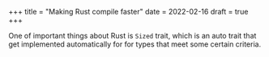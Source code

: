 +++
title = "Making Rust compile faster"
date = 2022-02-16
draft = true
+++

One of important things about Rust is `Sized` trait, which is an auto trait that get implemented automatically for for types that meet some certain criteria.  

<!-- more -->
